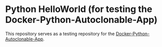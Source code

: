 # Python HelloWorld (for testing the Docker-Python-Autoclonable-App)

This repository serves as a testing repository for the [Docker-Python-Autoclonable-App](https://github.com/David-Lor/Docker-Python-Autoclonable-App).
